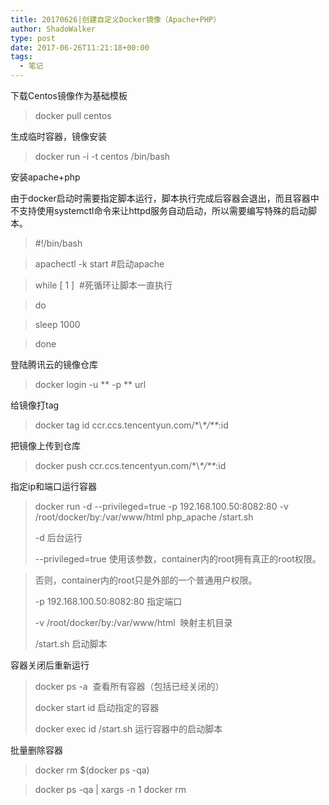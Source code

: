 ```yaml
---
title: 20170626|创建自定义Docker镜像（Apache+PHP）
author: ShadoWalker
type: post
date: 2017-06-26T11:21:18+00:00
tags:
  - 笔记
---
```


下载Centos镜像作为基础模板

> docker pull centos

生成临时容器，镜像安装

> docker run -i -t centos /bin/bash

安装apache+php

由于docker启动时需要指定脚本运行，脚本执行完成后容器会退出，而且容器中不支持使用systemctl命令来让httpd服务自动启动，所以需要编写特殊的启动脚本。

> #!/bin/bash
  
> apachectl -k start #启动apache
  
> while [ 1 ]  #死循环让脚本一直执行
  
> do
  
> sleep 1000
  
> done

登陆腾讯云的镜像仓库

> docker login -u \*\* -p \*\* url

给镜像打tag

> docker tag id ccr.ccs.tencentyun.com/\*\\*\*/\*\**:id

把镜像上传到仓库

> docker push ccr.ccs.tencentyun.com/\*\\*\*/\*\**:id

指定ip和端口运行容器

> docker run -d --privileged=true -p 192.168.100.50:8082:80 -v /root/docker/by:/var/www/html php_apache /start.sh
> 
> -d 后台运行
> 
> --privileged=true 使用该参数，container内的root拥有真正的root权限。
  
> 否则，container内的root只是外部的一个普通用户权限。
> 
> -p 192.168.100.50:8082:80 指定端口
> 
> -v /root/docker/by:/var/www/html  映射主机目录
> 
> /start.sh 启动脚本

容器关闭后重新运行

> docker ps -a  查看所有容器（包括已经关闭的）
> 
> docker start id 启动指定的容器
> 
> docker exec id /start.sh 运行容器中的启动脚本

批量删除容器

> docker rm $(docker ps -qa)
  
> docker ps -qa | xargs -n 1 docker rm